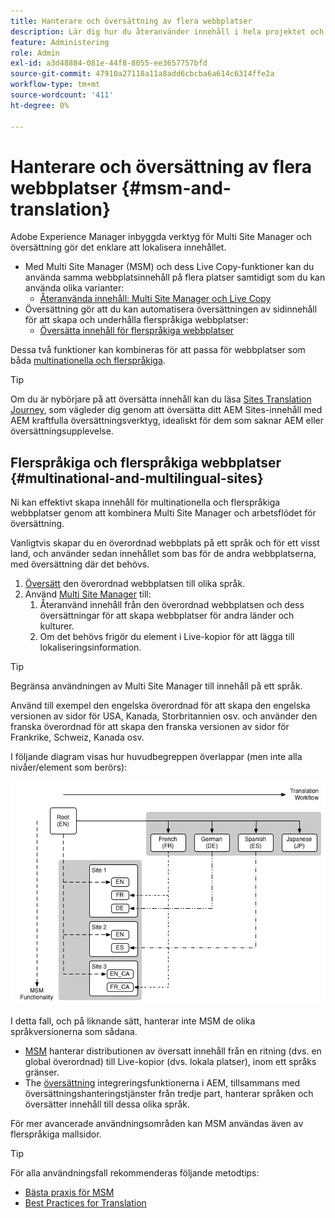 ```yaml
---
title: Hanterare och översättning av flera webbplatser
description: Lär dig hur du återanvänder innehåll i hela projektet och hanterar flerspråkiga webbplatser i AEM.
feature: Administering
role: Admin
exl-id: a3d48884-081e-44f8-8055-ee3657757bfd
source-git-commit: 47910a27118a11a8add6cbcba6a614c6314ffe2a
workflow-type: tm+mt
source-wordcount: '411'
ht-degree: 0%

---
```


# Hanterare och översättning av flera webbplatser {#msm-and-translation}

Adobe Experience Manager inbyggda verktyg för Multi Site Manager och översättning gör det enklare att lokalisera innehållet.

* Med Multi Site Manager (MSM) och dess Live Copy-funktioner kan du använda samma webbplatsinnehåll på flera platser samtidigt som du kan använda olika varianter:
   * [Återanvända innehåll: Multi Site Manager och Live Copy](msm/overview.md)
* Översättning gör att du kan automatisera översättningen av sidinnehåll för att skapa och underhålla flerspråkiga webbplatser:
   * [Översätta innehåll för flerspråkiga webbplatser](translation/overview.md)

Dessa två funktioner kan kombineras för att passa för webbplatser som båda [multinationella och flerspråkiga](#multinational-and-multilingual-sites).

>[!TIP]
>
>Om du är nybörjare på att översätta innehåll kan du läsa [Sites Translation Journey,](/help/journey-sites/translation/overview.md) som vägleder dig genom att översätta ditt AEM Sites-innehåll med AEM kraftfulla översättningsverktyg, idealiskt för dem som saknar AEM eller översättningsupplevelse.

## Flerspråkiga och flerspråkiga webbplatser {#multinational-and-multilingual-sites}

Ni kan effektivt skapa innehåll för multinationella och flerspråkiga webbplatser genom att kombinera Multi Site Manager och arbetsflödet för översättning.

Vanligtvis skapar du en överordnad webbplats på ett språk och för ett visst land, och använder sedan innehållet som bas för de andra webbplatserna, med översättning där det behövs.

1. [Översätt](translation/overview.md) den överordnad webbplatsen till olika språk.
1. Använd [Multi Site Manager](msm/overview.md) till:
   1. Återanvänd innehåll från den överordnad webbplatsen och dess översättningar för att skapa webbplatser för andra länder och kulturer.
   1. Om det behövs frigör du element i Live-kopior för att lägga till lokaliseringsinformation.

>[!TIP]
>
>Begränsa användningen av Multi Site Manager till innehåll på ett språk.
>
>Använd till exempel den engelska överordnad för att skapa den engelska versionen av sidor för USA, Kanada, Storbritannien osv. och använder den franska överordnad för att skapa den franska versionen av sidor för Frankrike, Schweiz, Kanada osv.

I följande diagram visas hur huvudbegreppen överlappar (men inte alla nivåer/element som berörs):

![Översikt över lokalisering](assets/localization-overview.png)

I detta fall, och på liknande sätt, hanterar inte MSM de olika språkversionerna som sådana.

* [MSM](msm/overview.md) hanterar distributionen av översatt innehåll från en ritning (dvs. en global överordnad) till Live-kopior (dvs. lokala platser), inom ett språks gränser.
* The [översättning](translation/overview.md) integreringsfunktionerna i AEM, tillsammans med översättningshanteringstjänster från tredje part, hanterar språken och översätter innehåll till dessa olika språk.

För mer avancerade användningsområden kan MSM användas även av flerspråkiga mallsidor.

>[!TIP]
>
>För alla användningsfall rekommenderas följande metodtips:
>
>* [Bästa praxis för MSM](msm/best-practices.md)
>* [Best Practices for Translation](translation/best-practices.md)

